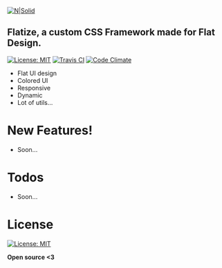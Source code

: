 [![N|Solid](http://i.imgur.com/Cc2EW4m.png)](https://flatize.ga)

## Flatize, a custom CSS Framework made for Flat Design.
[![License: MIT](https://img.shields.io/badge/License-MIT-yellow.svg)](https://opensource.org/licenses/MIT)
[![Travis CI](https://travis-ci.org/PHClement/Flatize.svg?branch=master)](https://travis-ci.org/PHClement/Flatize.svg?branch=master)
[![Code Climate](https://codeclimate.com/github/PHClement/Flatize.png)](https://codeclimate.com/github/PHClement/Flatize)

  - Flat UI design
  - Colored UI
  - Responsive
  - Dynamic
  - Lot of utils...

# New Features!

  - Soon...

# Todos

 - Soon...

# License

[![License: MIT](https://img.shields.io/badge/License-MIT-yellow.svg)](https://opensource.org/licenses/MIT)


**Open source <3**
